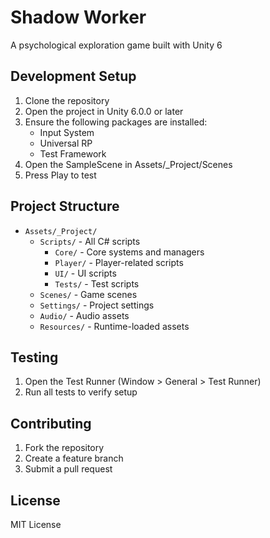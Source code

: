 # Shadow Worker

A psychological exploration game built with Unity 6

## Development Setup

1. Clone the repository
2. Open the project in Unity 6.0.0 or later
3. Ensure the following packages are installed:
   - Input System
   - Universal RP
   - Test Framework
4. Open the SampleScene in Assets/_Project/Scenes
5. Press Play to test

## Project Structure

- `Assets/_Project/`
  - `Scripts/` - All C# scripts
    - `Core/` - Core systems and managers
    - `Player/` - Player-related scripts
    - `UI/` - UI scripts
    - `Tests/` - Test scripts
  - `Scenes/` - Game scenes
  - `Settings/` - Project settings
  - `Audio/` - Audio assets
  - `Resources/` - Runtime-loaded assets

## Testing

1. Open the Test Runner (Window > General > Test Runner)
2. Run all tests to verify setup

## Contributing

1. Fork the repository
2. Create a feature branch
3. Submit a pull request

## License

MIT License
